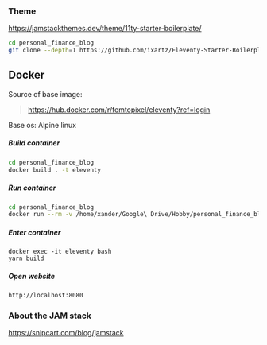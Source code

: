 

### Theme

https://jamstackthemes.dev/theme/11ty-starter-boilerplate/

```bash
cd personal_finance_blog
git clone --depth=1 https://github.com/ixartz/Eleventy-Starter-Boilerplate.git site
```

## Docker 

Source of base image:

> https://hub.docker.com/r/femtopixel/eleventy?ref=login

Base os: Alpine linux



##### Build container

```bash
cd personal_finance_blog
docker build . -t eleventy
```

##### Run container

```bash
cd personal_finance_blog
docker run --rm -v /home/xander/Google\ Drive/Hobby/personal_finance_blog/site/:/app --name eleventy: -p 8080:8080 eleventy:latest --serve 
```

##### Enter container

```
docker exec -it eleventy bash
yarn build
```



##### Open website

```bash
http://localhost:8080
```



### About the JAM stack

https://snipcart.com/blog/jamstack



